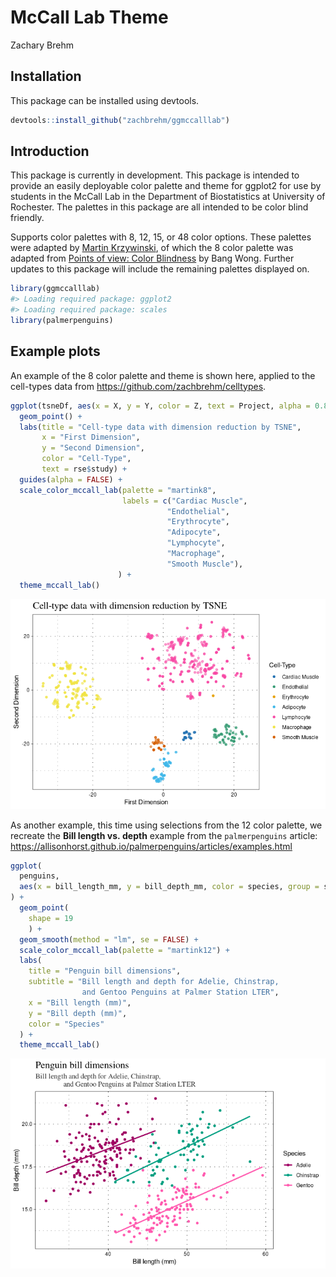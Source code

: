 McCall Lab Theme
================
Zachary Brehm

## Installation

This package can be installed using devtools.

``` r
devtools::install_github("zachbrehm/ggmccalllab")
```

## Introduction

This package is currently in development. This package is intended to
provide an easily deployable color palette and theme for ggplot2 for use
by students in the McCall Lab in the Department of Biostatistics at
University of Rochester. The palettes in this package are all intended
to be color blind friendly.

Supports color palettes with 8, 12, 15, or 48 color options. These
palettes were adapted by [Martin
Krzywinski](http://mkweb.bcgsc.ca/colorblind/palettes.mhtml#page-container),
of which the 8 color palette was adapted from [Points of view: Color
Blindness](https://www.nature.com/articles/nmeth.1618) by Bang Wong.
Further updates to this package will include the remaining palettes
displayed on.

``` r
library(ggmccalllab)
#> Loading required package: ggplot2
#> Loading required package: scales
library(palmerpenguins)
```

## Example plots

An example of the 8 color palette and theme is shown here, applied to
the cell-types data from <https://github.com/zachbrehm/celltypes>.

``` r
ggplot(tsneDf, aes(x = X, y = Y, color = Z, text = Project, alpha = 0.8)) + 
  geom_point() + 
  labs(title = "Cell-type data with dimension reduction by TSNE", 
       x = "First Dimension", 
       y = "Second Dimension", 
       color = "Cell-Type",
       text = rse$study) + 
  guides(alpha = FALSE) + 
  scale_color_mccall_lab(palette = "martink8",
                         labels = c("Cardiac Muscle", 
                                   "Endothelial", 
                                   "Erythrocyte", 
                                   "Adipocyte", 
                                   "Lymphocyte", 
                                   "Macrophage", 
                                   "Smooth Muscle"),
                        ) +
  theme_mccall_lab()
```

![](man/figures/gg_tsne.png)<!-- -->

As another example, this time using selections from the 12 color
palette, we recreate the **Bill length vs. depth** example from the
`palmerpenguins` article:
<https://allisonhorst.github.io/palmerpenguins/articles/examples.html>

``` r
ggplot(
  penguins,
  aes(x = bill_length_mm, y = bill_depth_mm, color = species, group = species)
) +
  geom_point(
    shape = 19
    ) +
  geom_smooth(method = "lm", se = FALSE) +
  scale_color_mccall_lab(palette = "martink12") +
  labs(
    title = "Penguin bill dimensions",
    subtitle = "Bill length and depth for Adelie, Chinstrap, 
                and Gentoo Penguins at Palmer Station LTER",
    x = "Bill length (mm)",
    y = "Bill depth (mm)",
    color = "Species"
  ) + 
  theme_mccall_lab()
```

![](man/figures/penguins.png)<!-- -->

